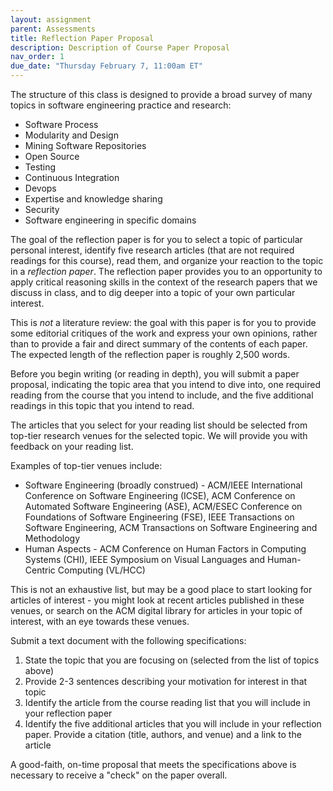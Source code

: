 ```yaml
---
layout: assignment
parent: Assessments
title: Reflection Paper Proposal
description: Description of Course Paper Proposal
nav_order: 1
due_date: "Thursday February 7, 11:00am ET"
---
```


The structure of this class is designed to provide a broad survey of many topics in software engineering practice and research:

* Software Process
* Modularity and Design
* Mining Software Repositories
* Open Source
* Testing
* Continuous Integration
* Devops
* Expertise and knowledge sharing
* Security
* Software engineering in specific domains

The goal of the reflection paper is for you to select a topic of particular personal interest, identify five research articles (that are not required readings for this course), read them, and organize your reaction to the topic in a *reflection paper*. The reflection paper provides you to an opportunity to apply critical reasoning skills in the context of the research papers that we discuss in class, and to dig deeper into a topic of your own particular interest.

This is *not* a literature review: the goal with this paper is for you to provide some editorial critiques of the work and express your own opinions, rather than to provide a fair and direct summary of the contents of each paper. The expected length of the reflection paper is roughly 2,500 words.

Before you begin writing (or reading in depth), you will submit a paper proposal, indicating the topic area that you intend to dive into, one required reading from the course that you intend to include, and the five additional readings in this topic that you intend to read.

The articles that you select for your reading list should be selected from top-tier research venues for the selected topic. We will provide you with feedback on your reading list. 

Examples of top-tier venues include:
* Software Engineering (broadly construed) - ACM/IEEE International Conference on Software Engineering (ICSE), ACM Conference on Automated Software Engineering (ASE), ACM/ESEC Conference on Foundations of Software Engineering (FSE), IEEE Transactions on Software Engineering, ACM Transactions on Software Engineering and Methodology
* Human Aspects - ACM Conference on Human Factors in Computing Systems (CHI), IEEE Symposium on Visual Languages and Human-Centric Computing (VL/HCC)

This is not an exhaustive list, but may be a good place to start looking for articles of interest - you might look at recent articles published in these venues, or search on the ACM digital library for articles in your topic of interest, with an eye towards these venues. 

Submit a text document with the following specifications:
1. State the topic that you are focusing on (selected from the list of topics above)
2. Provide 2-3 sentences describing your motivation for interest in that topic
3. Identify the article from the course reading list that you will include in your reflection paper
4. Identify the five additional articles that you will include in your reflection paper. Provide a citation (title, authors, and venue) and a link to the article

A good-faith, on-time proposal that meets the specifications above is necessary to receive a "check" on the paper overall.
